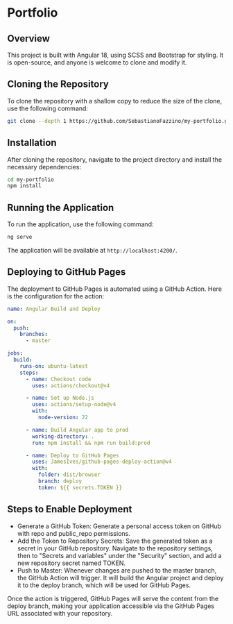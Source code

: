 # Portfolio

## Overview
This project is built with Angular 18, using SCSS and Bootstrap for styling. It is open-source, and anyone is welcome to clone and modify it.

## Cloning the Repository
To clone the repository with a shallow copy to reduce the size of the clone, use the following command:

```bash
git clone --depth 1 https://github.com/SebastianoFazzino/my-portfolio.git
```

## Installation

After cloning the repository, navigate to the project directory and install the necessary dependencies:

```bash
cd my-portfolio
npm install
```

## Running the Application

To run the application, use the following command:

```bash
ng serve
```

The application will be available at `http://localhost:4200/`.


## Deploying to GitHub Pages

The deployment to GitHub Pages is automated using a GitHub Action. Here is the configuration for the action:

```yaml
name: Angular Build and Deploy

on:
  push:
    branches:
      - master

jobs:
  build:
    runs-on: ubuntu-latest
    steps:
      - name: Checkout code
        uses: actions/checkout@v4

      - name: Set up Node.js
        uses: actions/setup-node@v4
        with:
          node-version: 22

      - name: Build Angular app to prod
        working-directory: .
        run: npm install && npm run build:prod

      - name: Deploy to GitHub Pages
        uses: JamesIves/github-pages-deploy-action@v4
        with:
          folder: dist/browser
          branch: deploy
          token: ${{ secrets.TOKEN }}
```

## Steps to Enable Deployment

- Generate a GitHub Token: Generate a personal access token on GitHub with repo and public_repo permissions.
- Add the Token to Repository Secrets: Save the generated token as a secret in your GitHub repository. Navigate to the repository settings, then to "Secrets and variables" under the "Security" section, and add a new repository secret named TOKEN.
- Push to Master: Whenever changes are pushed to the master branch, the GitHub Action will trigger. It will build the Angular project and deploy it to the deploy branch, which will be used for GitHub Pages.

Once the action is triggered, GitHub Pages will serve the content from the deploy branch, making your application accessible via the GitHub Pages URL associated with your repository.
